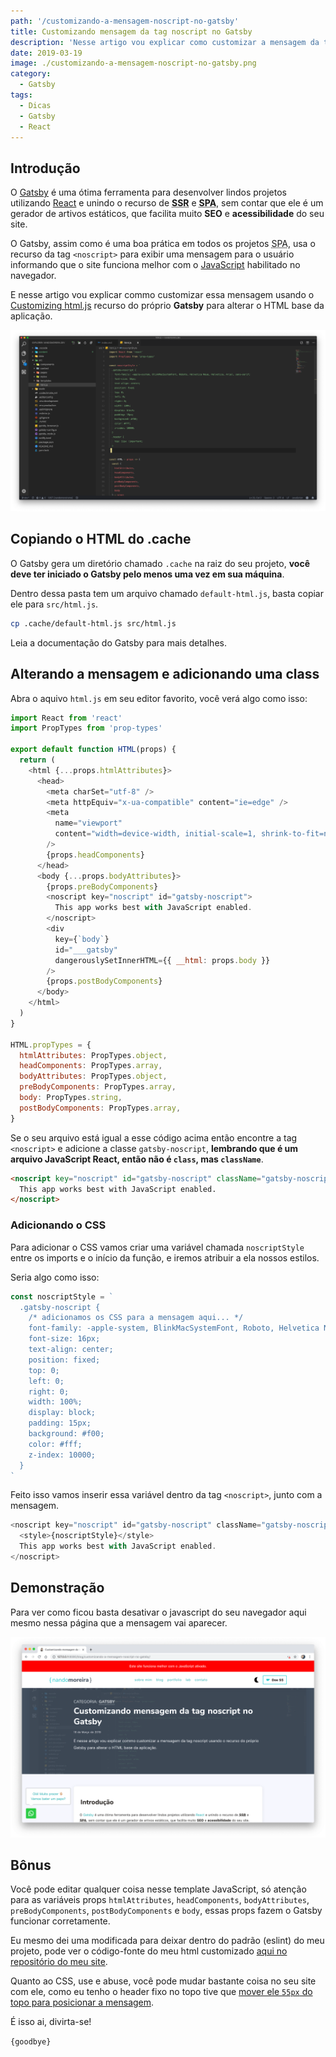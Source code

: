 ```yaml
---
path: '/customizando-a-mensagem-noscript-no-gatsby'
title: Customizando mensagem da tag noscript no Gatsby
description: 'Nesse artigo vou explicar como customizar a mensagem da tag noscript usando o recurso do próprio Gatsby para alterar o HTML base da aplicação.'
date: 2019-03-19
image: ./customizando-a-mensagem-noscript-no-gatsby.png
category:
  - Gatsby
tags:
  - Dicas
  - Gatsby
  - React
---
```


## Introdução

O [Gatsby](https://www.gatsbyjs.org/) é uma ótima ferramenta para desenvolver lindos projetos utilizando [React](https://reactjs.org/) e unindo o recurso de **<abbr title="Server Side Rendering">SSR</abbr>** e **<abbr title="Single Page Application">SPA</abbr>**, sem contar que ele é um gerador de artivos estáticos, que facilita muito **SEO** e **acessibilidade** do seu site.

O Gatsby, assim como é uma boa prática em todos os projetos <abbr title="Single Page Application">SPA</abbr>, usa o recurso da tag `<noscript>` para exibir uma mensagem para o usuário informando que o site funciona melhor com o [JavaScript](https://link) habilitado no navegador.

E nesse artigo vou explicar commo customizar essa mensagem usando o [Customizing html.js](https://www.gatsbyjs.org/docs/custom-html/) recurso do próprio **Gatsby** para alterar o HTML base da aplicação.

![Customizando mensagem da tag noscript no Gatsby](./customizando-a-mensagem-noscript-no-gatsby.png)

## Copiando o HTML do .cache

O Gatsby gera um diretório chamado `.cache` na raiz do seu projeto, **você deve ter iniciado o Gatsby pelo menos uma vez em sua máquina**.

Dentro dessa pasta tem um arquivo chamado `default-html.js`, basta copiar ele para `src/html.js`.

```sh
cp .cache/default-html.js src/html.js
```

Leia a documentação do Gatsby para mais detalhes.

## Alterando a mensagem e adicionando uma class

Abra o aquivo `html.js` em seu editor favorito, você verá algo como isso:

```javascript
import React from 'react'
import PropTypes from 'prop-types'

export default function HTML(props) {
  return (
    <html {...props.htmlAttributes}>
      <head>
        <meta charSet="utf-8" />
        <meta httpEquiv="x-ua-compatible" content="ie=edge" />
        <meta
          name="viewport"
          content="width=device-width, initial-scale=1, shrink-to-fit=no"
        />
        {props.headComponents}
      </head>
      <body {...props.bodyAttributes}>
        {props.preBodyComponents}
        <noscript key="noscript" id="gatsby-noscript">
          This app works best with JavaScript enabled.
        </noscript>
        <div
          key={`body`}
          id="___gatsby"
          dangerouslySetInnerHTML={{ __html: props.body }}
        />
        {props.postBodyComponents}
      </body>
    </html>
  )
}

HTML.propTypes = {
  htmlAttributes: PropTypes.object,
  headComponents: PropTypes.array,
  bodyAttributes: PropTypes.object,
  preBodyComponents: PropTypes.array,
  body: PropTypes.string,
  postBodyComponents: PropTypes.array,
}
```

Se o seu arquivo está igual a esse código acima então encontre a tag `<noscript>` e adicione a classe `gatsby-noscript`, **lembrando que é um arquivo JavaScript React, então não é `class`, mas `className`**.

```html
<noscript key="noscript" id="gatsby-noscript" className="gatsby-noscript">
  This app works best with JavaScript enabled.
</noscript>
```

### Adicionando o CSS

Para adicionar o CSS vamos criar uma variável chamada `noscriptStyle` entre os imports e o início da função, e iremos atribuir a ela nossos estilos.

Seria algo como isso:

```javascript
const noscriptStyle = `
  .gatsby-noscript {
    /* adicionamos os CSS para a mensagem aqui... */
    font-family: -apple-system, BlinkMacSystemFont, Roboto, Helvetica Neue, Helvetica, Arial, sans-serif;
    font-size: 16px;
    text-align: center;
    position: fixed;
    top: 0;
    left: 0;
    right: 0;
    width: 100%;
    display: block;
    padding: 15px;
    background: #f00;
    color: #fff;
    z-index: 10000;
  }
`
```

Feito isso vamos inserir essa variável dentro da tag `<noscript>`, junto com a mensagem.

```javascript
<noscript key="noscript" id="gatsby-noscript" className="gatsby-noscript">
  <style>{noscriptStyle}</style>
  This app works best with JavaScript enabled.
</noscript>
```

## Demonstração

Para ver como ficou basta desativar o javascript do seu navegador aqui mesmo nessa página que a mensagem vai aparecer.

![Customizando mensagem da tag noscript no Gatsby - Demonstração](./customizando-a-mensagem-noscript-no-gatsby-demo.png)

## Bônus

Você pode editar qualquer coisa nesse template JavaScript, só atenção para as variáveis props `htmlAttributes`, `headComponents`, `bodyAttributes`, `preBodyComponents`, `postBodyComponents` e `body`, essas props fazem o Gatsby funcionar corretamente.

Eu mesmo dei uma modificada para deixar dentro do padrão (eslint) do meu projeto, pode ver o código-fonte do meu html customizado [aqui no repositório do meu site](https://github.com/nandomoreirame/nandomoreira.dev/blob/dev/src/html.js#L4).

Quanto ao CSS, use e abuse, você pode mudar bastante coisa no seu site com ele, como eu tenho o header fixo no topo tive que [mover ele `55px` do topo para posicionar a mensagem](https://github.com/nandomoreirame/nandomoreira.dev/blob/dev/src/html.js#L20-L22).

É isso ai, divirta-se!

`{goodbye}`
